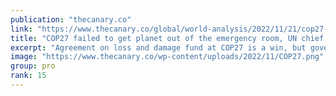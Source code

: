 ```yaml
---
publication: "thecanary.co"
link: "https://www.thecanary.co/global/world-analysis/2022/11/21/cop27-failed-to-get-planet-out-of-the-emergency-room-un-chief-warns/"
title: "COP27 failed to get planet out of the emergency room, UN chief warns"
excerpt: "Agreement on loss and damage fund at COP27 is a win, but governments failed to commit to vital action on cutting emissions."
image: "https://www.thecanary.co/wp-content/uploads/2022/11/COP27.png"
group: pro
rank: 15
---
```

